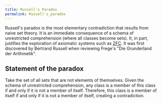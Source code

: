 ```yaml
---
title: Russell's Paradox
permalink: Russell's_paradox
---
```












  
Russell's paradox is the most elementary contradiction that results from
naive set theory. It is an immediate consequence of a schema of
unrestricted comprehension (where all classes become sets). It, in part,
justifies the exploration of axiomatic systems such as
[ZFC](ZFC "ZFC"). It was
first discovered by Bertrand Russell when reviewing Frege's "Die
Grunderland der Arithmetik".

## Statement of the paradox

Take the set of all sets that are not elements of themselves. Given the
schema of unrestricted comprehension, any class is a member of this
class if and only if it is not a member of itself. Therefore, this class
is a member of itself if and only if it is not a member of itself,
creating a contradiction.



